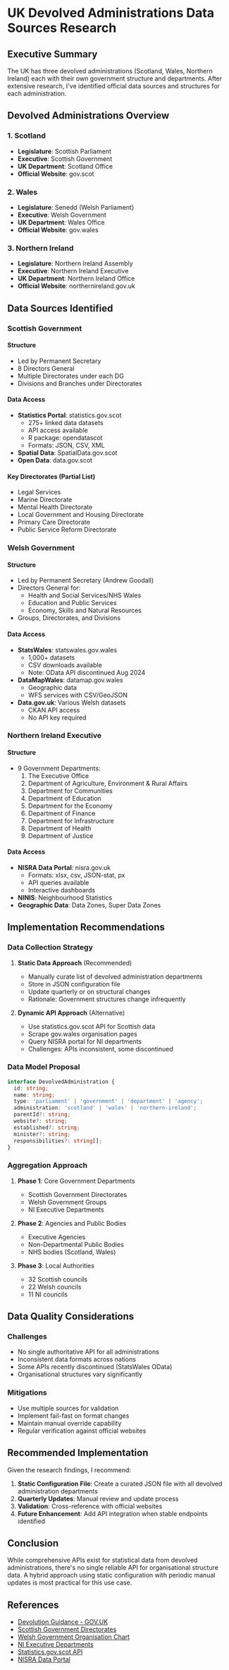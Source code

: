 # UK Devolved Administrations Data Sources Research

## Executive Summary

The UK has three devolved administrations (Scotland, Wales, Northern Ireland) each with their own government structure and departments. After extensive research, I've identified official data sources and structures for each administration.

## Devolved Administrations Overview

### 1. Scotland
- **Legislature**: Scottish Parliament
- **Executive**: Scottish Government
- **UK Department**: Scotland Office
- **Official Website**: gov.scot

### 2. Wales
- **Legislature**: Senedd (Welsh Parliament)
- **Executive**: Welsh Government
- **UK Department**: Wales Office
- **Official Website**: gov.wales

### 3. Northern Ireland
- **Legislature**: Northern Ireland Assembly
- **Executive**: Northern Ireland Executive
- **UK Department**: Northern Ireland Office
- **Official Website**: northernireland.gov.uk

## Data Sources Identified

### Scottish Government

#### Structure
- Led by Permanent Secretary
- 8 Directors General
- Multiple Directorates under each DG
- Divisions and Branches under Directorates

#### Data Access
- **Statistics Portal**: statistics.gov.scot
  - 275+ linked data datasets
  - API access available
  - R package: opendatascot
  - Formats: JSON, CSV, XML
- **Spatial Data**: SpatialData.gov.scot
- **Open Data**: data.gov.scot

#### Key Directorates (Partial List)
- Legal Services
- Marine Directorate
- Mental Health Directorate
- Local Government and Housing Directorate
- Primary Care Directorate
- Public Service Reform Directorate

### Welsh Government

#### Structure
- Led by Permanent Secretary (Andrew Goodall)
- Directors General for:
  - Health and Social Services/NHS Wales
  - Education and Public Services
  - Economy, Skills and Natural Resources
- Groups, Directorates, and Divisions

#### Data Access
- **StatsWales**: statswales.gov.wales
  - 1,000+ datasets
  - CSV downloads available
  - Note: OData API discontinued Aug 2024
- **DataMapWales**: datamap.gov.wales
  - Geographic data
  - WFS services with CSV/GeoJSON
- **Data.gov.uk**: Various Welsh datasets
  - CKAN API access
  - No API key required

### Northern Ireland Executive

#### Structure
- 9 Government Departments:
  1. The Executive Office
  2. Department of Agriculture, Environment & Rural Affairs
  3. Department for Communities
  4. Department of Education
  5. Department for the Economy
  6. Department of Finance
  7. Department for Infrastructure
  8. Department of Health
  9. Department of Justice

#### Data Access
- **NISRA Data Portal**: nisra.gov.uk
  - Formats: xlsx, csv, JSON-stat, px
  - API queries available
  - Interactive dashboards
- **NINIS**: Neighbourhood Statistics
- **Geographic Data**: Data Zones, Super Data Zones

## Implementation Recommendations

### Data Collection Strategy

1. **Static Data Approach** (Recommended)
   - Manually curate list of devolved administration departments
   - Store in JSON configuration file
   - Update quarterly or on structural changes
   - Rationale: Government structures change infrequently

2. **Dynamic API Approach** (Alternative)
   - Use statistics.gov.scot API for Scottish data
   - Scrape gov.wales organisation pages
   - Query NISRA portal for NI departments
   - Challenges: APIs inconsistent, some discontinued

### Data Model Proposal

```typescript
interface DevolvedAdministration {
  id: string;
  name: string;
  type: 'parliament' | 'government' | 'department' | 'agency';
  administration: 'scotland' | 'wales' | 'northern-ireland';
  parentId?: string;
  website?: string;
  established?: string;
  minister?: string;
  responsibilities?: string[];
}
```

### Aggregation Approach

1. **Phase 1**: Core Government Departments
   - Scottish Government Directorates
   - Welsh Government Groups
   - NI Executive Departments

2. **Phase 2**: Agencies and Public Bodies
   - Executive Agencies
   - Non-Departmental Public Bodies
   - NHS bodies (Scotland, Wales)

3. **Phase 3**: Local Authorities
   - 32 Scottish councils
   - 22 Welsh councils
   - 11 NI councils

## Data Quality Considerations

### Challenges
- No single authoritative API for all administrations
- Inconsistent data formats across nations
- Some APIs recently discontinued (StatsWales OData)
- Organisational structures vary significantly

### Mitigations
- Use multiple sources for validation
- Implement fail-fast on format changes
- Maintain manual override capability
- Regular verification against official websites

## Recommended Implementation

Given the research findings, I recommend:

1. **Static Configuration File**: Create a curated JSON file with all devolved administration departments
2. **Quarterly Updates**: Manual review and update process
3. **Validation**: Cross-reference with official websites
4. **Future Enhancement**: Add API integration when stable endpoints identified

## Conclusion

While comprehensive APIs exist for statistical data from devolved administrations, there's no single reliable API for organisational structure data. A hybrid approach using static configuration with periodic manual updates is most practical for this use case.

## References

- [Devolution Guidance - GOV.UK](https://www.gov.uk/guidance/devolution-of-powers-to-scotland-wales-and-northern-ireland)
- [Scottish Government Directorates](https://www.gov.scot/about/how-government-is-run/directorates/)
- [Welsh Government Organisation Chart](https://www.gov.wales/welsh-government-organisation-chart)
- [NI Executive Departments](https://www.northernireland.gov.uk/topics/government-departments)
- [Statistics.gov.scot API](https://statistics.gov.scot/home)
- [NISRA Data Portal](https://www.nisra.gov.uk/)